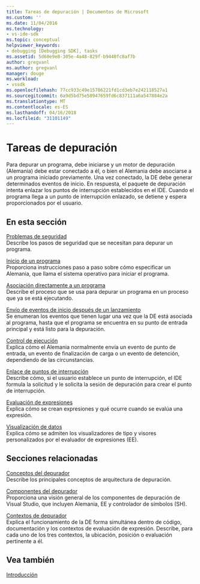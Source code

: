 ```yaml
---
title: Tareas de depuración | Documentos de Microsoft
ms.custom: ''
ms.date: 11/04/2016
ms.technology:
- vs-ide-sdk
ms.topic: conceptual
helpviewer_keywords:
- debugging [Debugging SDK], tasks
ms.assetid: 5d60e9e8-305e-4a48-829f-b9440fc8af7b
author: gregvanl
ms.author: gregvanl
manager: douge
ms.workload:
- vssdk
ms.openlocfilehash: 77cc933c49e15786221fd1cd3eb7e242118527a1
ms.sourcegitcommit: 6a9d5bd75e50947659fd6c837111a6a547884e2a
ms.translationtype: MT
ms.contentlocale: es-ES
ms.lasthandoff: 04/16/2018
ms.locfileid: "31101149"
---
```

# <a name="debugging-tasks"></a>Tareas de depuración
Para depurar un programa, debe iniciarse y un motor de depuración (Alemania) debe estar conectado a él, o bien el Alemania debe asociarse a un programa iniciado previamente. Una vez conectado, la DE debe generar determinados eventos de inicio. En respuesta, el paquete de depuración intenta enlazar los puntos de interrupción establecidos en el IDE. Cuando el programa llega a un punto de interrupción enlazado, se detiene y espera proporcionados por el usuario.  
  
## <a name="in-this-section"></a>En esta sección  
 [Problemas de seguridad](../../extensibility/debugger/security-issues.md)  
 Describe los pasos de seguridad que se necesitan para depurar un programa.  
  
 [Inicio de un programa](../../extensibility/debugger/launching-a-program.md)  
 Proporciona instrucciones paso a paso sobre cómo especificar un Alemania, que llama el sistema operativo para iniciar el programa.  
  
 [Asociación directamente a un programa](../../extensibility/debugger/attaching-directly-to-a-program.md)  
 Describe el proceso que se usa para depurar un programa en un proceso que ya se está ejecutando.  
  
 [Envío de eventos de inicio después de un lanzamiento](../../extensibility/debugger/sending-startup-events-after-a-launch.md)  
 Se enumeran los eventos que tienen lugar una vez que la DE está asociada al programa, hasta que el programa se encuentra en su punto de entrada principal y está listo para la depuración.  
  
 [Control de ejecución](../../extensibility/debugger/control-of-execution.md)  
 Explica cómo el Alemania normalmente envía un evento de punto de entrada, un evento de finalización de carga o un evento de detención, dependiendo de las circunstancias.  
  
 [Enlace de puntos de interrupción](../../extensibility/debugger/binding-breakpoints.md)  
 Describe cómo, si el usuario establece un punto de interrupción, el IDE formula la solicitud y le solicita la sesión de depuración para crear el punto de interrupción.  
  
 [Evaluación de expresiones](../../extensibility/debugger/evaluating-expressions.md)  
 Explica cómo se crean expresiones y qué ocurre cuando se evalúa una expresión.  
  
 [Visualización de datos](../../extensibility/debugger/visualizing-and-viewing-data.md)  
 Explica cómo se admiten los visualizadores de tipo y visores personalizados por el evaluador de expresiones (EE).  
  
## <a name="related-sections"></a>Secciones relacionadas  
 [Conceptos del depurador](../../extensibility/debugger/debugger-concepts.md)  
 Describe los principales conceptos de arquitectura de depuración.  
  
 [Componentes del depurador](../../extensibility/debugger/debugger-components.md)  
 Proporciona una visión general de los componentes de depuración de Visual Studio, que incluyen Alemania, EE y controlador de símbolos (SH).  
  
 [Contextos de depurador](../../extensibility/debugger/debugger-contexts.md)  
 Explica el funcionamiento de la DE forma simultánea dentro de código, documentación y los contextos de evaluación de expresión. Describe, para cada uno de los tres contextos, la ubicación, posición o evaluación pertinente a él.  
  
## <a name="see-also"></a>Vea también  
 [Introducción](../../extensibility/debugger/getting-started-with-debugger-extensibility.md)